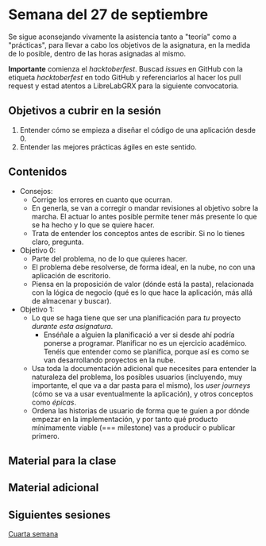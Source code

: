 # Semana del 27 de septiembre

Se sigue aconsejando
vivamente la asistencia tanto a "teoría" como a "prácticas", para llevar a cabo
los objetivos de la asignatura, en la medida de lo posible, dentro de las horas
asignadas al mismo.

**Importante** comienza el *hacktoberfest*. Buscad *issues* en GitHub con la
etiqueta *hacktoberfest* en todo GitHub y referenciarlos al hacer los
pull request y estad atentos a LibreLabGRX para la siguiente convocatoria.

## Objetivos a cubrir en la sesión

1. Entender cómo se empieza a diseñar el código de una aplicación desde 0.
2. Entender las mejores prácticas ágiles en este sentido.

## Contenidos

* Consejos:
  * Corrige los errores en cuanto que ocurran.
  * En generla, se van a corregir o mandar revisiones al objetivo sobre la
    marcha. El actuar lo antes posible permite tener más presente lo que se ha
    hecho y lo que se quiere hacer.
  * Trata de entender los conceptos antes de escribir. Si no lo tienes claro,
    pregunta.
* Objetivo 0:
  * Parte del problema, no de lo que quieres hacer.
  * El problema debe resolverse, de forma ideal, en la nube, no con una aplicación de escritorio.
  * Piensa en la proposición de valor (dónde está la pasta), relacionada con la lógica de negocio (qué es lo que hace la aplicación, más allá de almacenar y buscar).
* Objetivo 1:
  * Lo que se haga tiene que ser una planificación para *tu* proyecto *durante
    esta asignatura*.
    * Enséñale a alguien la planificació a ver si desde ahí podría ponerse a
      programar. Planificar no es un ejercicio académico. Tenéis que entender
      como se planifica, porque así es como se van desarrollando proyectos en la
      nube.
  * Usa toda la documentación adicional que necesites para entender la
    naturaleza del problema, los posibles usuarios (incluyendo, muy importante,
    el que va a dar pasta para el mismo), los *user journeys* (cómo se va a usar
    eventualmente la aplicación), y otros conceptos como *épicas*.
  * Ordena las historias de usuario de forma que te guíen a por dónde empezar en
    la implementación, y por tanto qué producto mínimamente viable (===
    milestone) vas a producir o publicar primero.

## Material para la clase


## Material adicional


## Siguientes sesiones

[Cuarta semana](semana-04.md)
